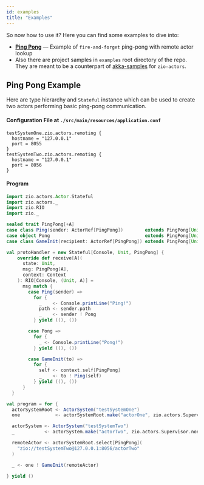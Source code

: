 ```yaml
---
id: examples
title: "Examples"
---
```


So now how to use it? Here you can find some examples to dive into:

- **[Ping Pong](#ping-pong-example)** — Example of `fire-and-forget` ping-pong with remote actor lookup
- Also there are project samples in `examples` root directory of the repo.
  They are meant to be a counterpart of [akka-samples](https://github.com/akka/akka-samples) for `zio-actors`.

## Ping Pong Example

Here are type hierarchy and `Stateful` instance which can be used to create two actors performing basic ping-pong communication.

#### Configuration File at `./src/main/resources/application.conf`

```hocon
testSystemOne.zio.actors.remoting {
  hostname = "127.0.0.1"
  port = 8055
}
testSystemTwo.zio.actors.remoting {
  hostname = "127.0.0.1"
  port = 8056
}
```

#### Program

```scala mdoc:silent
import zio.actors.Actor.Stateful
import zio.actors._
import zio.RIO
import zio._

sealed trait PingPong[+A]
case class Ping(sender: ActorRef[PingPong])        extends PingPong[Unit]
case object Pong                                   extends PingPong[Unit]
case class GameInit(recipient: ActorRef[PingPong]) extends PingPong[Unit]

val protoHandler = new Stateful[Console, Unit, PingPong] {
    override def receive[A](
      state: Unit,
      msg: PingPong[A],
      context: Context
    ): RIO[Console, (Unit, A)] =
      msg match {
        case Ping(sender) =>
          for {
            _    <- Console.printLine("Ping!")
            path <- sender.path
            _    <- sender ! Pong
          } yield ((), ())

        case Pong =>
          for {
            _ <- Console.printLine("Pong!")
          } yield ((), ())

        case GameInit(to) =>
          for {
            self <- context.self[PingPong]
            _    <- to ! Ping(self)
          } yield ((), ())
      }
  }

val program = for {
  actorSystemRoot <- ActorSystem("testSystemOne")
  one             <- actorSystemRoot.make("actorOne", zio.actors.Supervisor.none, (), protoHandler)

  actorSystem <- ActorSystem("testSystemTwo")
  _           <- actorSystem.make("actorTwo", zio.actors.Supervisor.none, (), protoHandler)

  remoteActor <- actorSystemRoot.select[PingPong](
    "zio://testSystemTwo@127.0.0.1:8056/actorTwo"
  )

  _ <- one ! GameInit(remoteActor)

} yield ()
```
